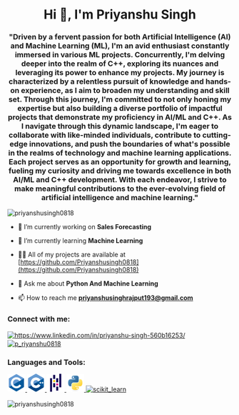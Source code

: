 <h1 align="center">Hi 👋, I'm Priyanshu Singh</h1>
<h3 align="center">"Driven by a fervent passion for both Artificial Intelligence (AI) and Machine Learning (ML), I'm an avid enthusiast constantly immersed in various ML projects. Concurrently, I'm delving deeper into the realm of C++, exploring its nuances and leveraging its power to enhance my projects. My journey is characterized by a relentless pursuit of knowledge and hands-on experience, as I aim to broaden my understanding and skill set. Through this journey, I'm committed to not only honing my expertise but also building a diverse portfolio of impactful projects that demonstrate my proficiency in AI/ML and C++. As I navigate through this dynamic landscape, I'm eager to collaborate with like-minded individuals, contribute to cutting-edge innovations, and push the boundaries of what's possible in the realms of technology and machine learning applications. Each project serves as an opportunity for growth and learning, fueling my curiosity and driving me towards excellence in both AI/ML and C++ development. With each endeavor, I strive to make meaningful contributions to the ever-evolving field of artificial intelligence and machine learning."</h3>

<p align="left"> <img src="https://komarev.com/ghpvc/?username=priyanshusingh0818&label=Profile%20views&color=0e75b6&style=flat" alt="priyanshusingh0818" /> </p>

- 🔭 I’m currently working on **Sales Forecasting**

- 🌱 I’m currently learning **Machine Learning**

- 👨‍💻 All of my projects are available at [https://github.com/Priyanshusingh0818](https://github.com/Priyanshusingh0818)

- 💬 Ask me about **Python And Machine Learning**

- 📫 How to reach me **priyanshusinghrajput193@gmail.com**

<h3 align="left">Connect with me:</h3>
<p align="left">
<a href="https://linkedin.com/in/https://www.linkedin.com/in/priyanshu-singh-560b16253/" target="blank"><img align="center" src="https://raw.githubusercontent.com/rahuldkjain/github-profile-readme-generator/master/src/images/icons/Social/linked-in-alt.svg" alt="https://www.linkedin.com/in/priyanshu-singh-560b16253/" height="30" width="40" /></a>
<a href="https://instagram.com/p_riyanshu0818" target="blank"><img align="center" src="https://raw.githubusercontent.com/rahuldkjain/github-profile-readme-generator/master/src/images/icons/Social/instagram.svg" alt="p_riyanshu0818" height="30" width="40" /></a>
</p>

<h3 align="left">Languages and Tools:</h3>
<p align="left"> <a href="https://www.cprogramming.com/" target="_blank" rel="noreferrer"> <img src="https://raw.githubusercontent.com/devicons/devicon/master/icons/c/c-original.svg" alt="c" width="40" height="40"/> </a> <a href="https://www.w3schools.com/cpp/" target="_blank" rel="noreferrer"> <img src="https://raw.githubusercontent.com/devicons/devicon/master/icons/cplusplus/cplusplus-original.svg" alt="cplusplus" width="40" height="40"/> </a> <a href="https://pandas.pydata.org/" target="_blank" rel="noreferrer"> <img src="https://raw.githubusercontent.com/devicons/devicon/2ae2a900d2f041da66e950e4d48052658d850630/icons/pandas/pandas-original.svg" alt="pandas" width="40" height="40"/> </a> <a href="https://www.python.org" target="_blank" rel="noreferrer"> <img src="https://raw.githubusercontent.com/devicons/devicon/master/icons/python/python-original.svg" alt="python" width="40" height="40"/> </a> <a href="https://scikit-learn.org/" target="_blank" rel="noreferrer"> <img src="https://upload.wikimedia.org/wikipedia/commons/0/05/Scikit_learn_logo_small.svg" alt="scikit_learn" width="40" height="40"/> </a> </p>

<p><img align="center" src="https://github-readme-stats.vercel.app/api/top-langs?username=priyanshusingh0818&show_icons=true&locale=en&layout=compact" alt="priyanshusingh0818" /></p>
